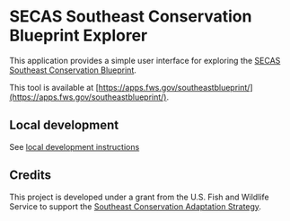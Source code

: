 # SECAS Southeast Conservation Blueprint Explorer

This application provides a simple user interface for exploring the
[SECAS Southeast Conservation Blueprint](http://secassoutheast.org/blueprint).

This tool is available at
[https://apps.fws.gov/southeastblueprint/](https://apps.fws.gov/southeastblueprint/).

## Local development

See [local development instructions](./Developing.md)

## Credits

This project is developed under a grant from the U.S. Fish and Wildlife Service
to support the [Southeast Conservation Adaptation Strategy](https://secassoutheast.org/).
